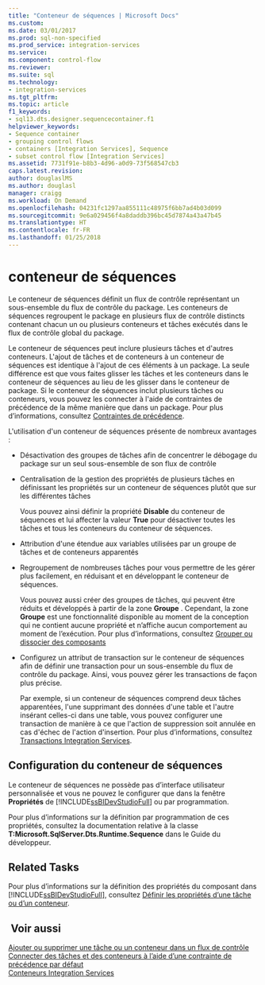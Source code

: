 ```yaml
---
title: "Conteneur de séquences | Microsoft Docs"
ms.custom: 
ms.date: 03/01/2017
ms.prod: sql-non-specified
ms.prod_service: integration-services
ms.service: 
ms.component: control-flow
ms.reviewer: 
ms.suite: sql
ms.technology:
- integration-services
ms.tgt_pltfrm: 
ms.topic: article
f1_keywords:
- sql13.dts.designer.sequencecontainer.f1
helpviewer_keywords:
- Sequence container
- grouping control flows
- containers [Integration Services], Sequence
- subset control flow [Integration Services]
ms.assetid: 7731f91e-b8b3-4d96-a0d9-73f568547cb3
caps.latest.revision: 
author: douglaslMS
ms.author: douglasl
manager: craigg
ms.workload: On Demand
ms.openlocfilehash: 04231fc1297aa855111c48975f6bb7ad4b03d099
ms.sourcegitcommit: 9e6a029456f4a8daddb396bc45d7874a43a47b45
ms.translationtype: HT
ms.contentlocale: fr-FR
ms.lasthandoff: 01/25/2018
---
```

# <a name="sequence-container"></a>conteneur de séquences
  Le conteneur de séquences définit un flux de contrôle représentant un sous-ensemble du flux de contrôle du package. Les conteneurs de séquences regroupent le package en plusieurs flux de contrôle distincts contenant chacun un ou plusieurs conteneurs et tâches exécutés dans le flux de contrôle global du package.  
  
 Le conteneur de séquences peut inclure plusieurs tâches et d'autres conteneurs. L'ajout de tâches et de conteneurs à un conteneur de séquences est identique à l'ajout de ces éléments à un package. La seule différence est que vous faites glisser les tâches et les conteneurs dans le conteneur de séquences au lieu de les glisser dans le conteneur de package. Si le conteneur de séquences inclut plusieurs tâches ou conteneurs, vous pouvez les connecter à l'aide de contraintes de précédence de la même manière que dans un package. Pour plus d’informations, consultez [Contraintes de précédence](../../integration-services/control-flow/precedence-constraints.md).  
  
 L'utilisation d'un conteneur de séquences présente de nombreux avantages :  
  
-   Désactivation des groupes de tâches afin de concentrer le débogage du package sur un seul sous-ensemble de son flux de contrôle  
  
-   Centralisation de la gestion des propriétés de plusieurs tâches en définissant les propriétés sur un conteneur de séquences plutôt que sur les différentes tâches  
  
     Vous pouvez ainsi définir la propriété **Disable** du conteneur de séquences et lui affecter la valeur **True** pour désactiver toutes les tâches et tous les conteneurs du conteneur de séquences.  
  
-   Attribution d'une étendue aux variables utilisées par un groupe de tâches et de conteneurs apparentés  
  
-   Regroupement de nombreuses tâches pour vous permettre de les gérer plus facilement, en réduisant et en développant le conteneur de séquences.  
  
     Vous pouvez aussi créer des groupes de tâches, qui peuvent être réduits et développés à partir de la zone **Groupe** . Cependant, la zone **Groupe** est une fonctionnalité disponible au moment de la conception qui ne contient aucune propriété et n’affiche aucun comportement au moment de l’exécution. Pour plus d’informations, consultez [Grouper ou dissocier des composants](../../integration-services/group-or-ungroup-components.md)  
  
-   Configurez un attribut de transaction sur le conteneur de séquences afin de définir une transaction pour un sous-ensemble du flux de contrôle du package. Ainsi, vous pouvez gérer les transactions de façon plus précise.  
  
     Par exemple, si un conteneur de séquences comprend deux tâches apparentées, l'une supprimant des données d'une table et l'autre insérant celles-ci dans une table, vous pouvez configurer une transaction de manière à ce que l'action de suppression soit annulée en cas d'échec de l'action d'insertion. Pour plus d’informations, consultez [Transactions Integration Services](../../integration-services/integration-services-transactions.md).  
  
## <a name="configuration-of-the-sequence-container"></a>Configuration du conteneur de séquences  
 Le conteneur de séquences ne possède pas d’interface utilisateur personnalisée et vous ne pouvez le configurer que dans la fenêtre **Propriétés** de [!INCLUDE[ssBIDevStudioFull](../../includes/ssbidevstudiofull-md.md)] ou par programmation.  
  
 Pour plus d’informations sur la définition par programmation de ces propriétés, consultez la documentation relative à la classe **T:Microsoft.SqlServer.Dts.Runtime.Sequence** dans le Guide du développeur.  
  
## <a name="related-tasks"></a>Related Tasks  
 Pour plus d’informations sur la définition des propriétés du composant dans [!INCLUDE[ssBIDevStudioFull](../../includes/ssbidevstudiofull-md.md)], consultez [Définir les propriétés d’une tâche ou d’un conteneur](http://msdn.microsoft.com/library/52d47ca4-fb8c-493d-8b2b-48bb269f859b).  
  
## <a name="see-also"></a> Voir aussi  
 [Ajouter ou supprimer une tâche ou un conteneur dans un flux de contrôle](../../integration-services/control-flow/add-or-delete-a-task-or-a-container-in-a-control-flow.md)   
 [Connecter des tâches et des conteneurs à l’aide d’une contrainte de précédence par défaut](http://msdn.microsoft.com/library/8f31f15f-98ff-4c35-b41f-8b8cfd148d75)   
 [Conteneurs Integration Services](../../integration-services/control-flow/integration-services-containers.md)  
  
  
